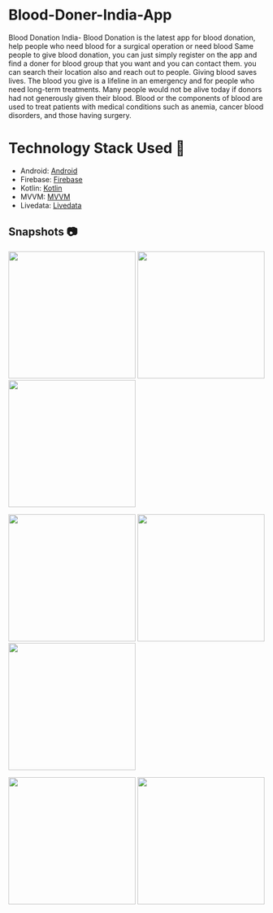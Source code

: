 # Blood-Doner-India-App
Blood Donation India- Blood Donation is the latest app for blood donation, help people who need blood for a surgical operation or need blood Same people to give blood donation, you can just simply register on the app and find a doner for blood group that you want and you can contact them. you can search their location also and reach out to people. Giving blood saves lives. The blood you give is a lifeline in an emergency and for people who need long-term treatments. Many people would not be alive today if donors had not generously given their blood. Blood or the components of blood are used to treat patients with medical conditions such as anemia, cancer blood disorders, and those having surgery.




# Technology Stack Used 📲

- Android: [Android](https://developer.android.com/docs)
- Firebase: [Firebase](https://firebase.google.com/)
- Kotlin: [Kotlin](https://kotlinlang.org/)
- MVVM: [MVVM](https://developer.android.com/jetpack/guide?gclid=CjwKCAjwruSHBhAtEiwA_qCppj5mUxSQBy99PVOSBCLh_NDGeCTxmghaQRxdzb-HBiFWcVvfFw9PeRoCRUIQAvD_BwE&gclsrc=aw.ds/)
- Livedata: [Livedata](https://developer.android.com/topic/libraries/architecture/livedata)






## Snapshots 📷

  <p float="left">
  
  <img src="https://user-images.githubusercontent.com/75352507/132059094-d62e7e70-eeb4-4929-bf7b-c8777ec446c8.png" width="250" />
 
  <img src="https://user-images.githubusercontent.com/75352507/132059101-74737f46-933a-46ae-958c-745408603adf.png" width="250" /> 
  
  <img src="https://user-images.githubusercontent.com/75352507/132059104-9115f926-2f2a-43e9-b8b3-17e62e45e8dc.png" width="250" />
</p>
  <p float="left">
  
  <img src="https://user-images.githubusercontent.com/75352507/132059106-90092324-7d02-4cd7-9fe3-81730ebe707f.png" width="250" />
 
  <img src="https://user-images.githubusercontent.com/75352507/132059109-ca17f3f0-8067-4974-af26-e38e803209e8.png" width="250" /> 
<img src="https://user-images.githubusercontent.com/75352507/132059138-282313ed-79ff-4af7-80b0-6821c4b3a89e.png" width="250" />
</p>
 <p float="left">
  

  <img src="https://user-images.githubusercontent.com/75352507/132059438-4cdb321e-a619-4a19-b7a4-12f23891cc1f.png" width="250" />
    <img src="https://user-images.githubusercontent.com/75352507/132059448-e0eb6574-3da4-4c7c-9dc5-76ce37b0594c.png" width="250" />
  

</p>

<br>



 
